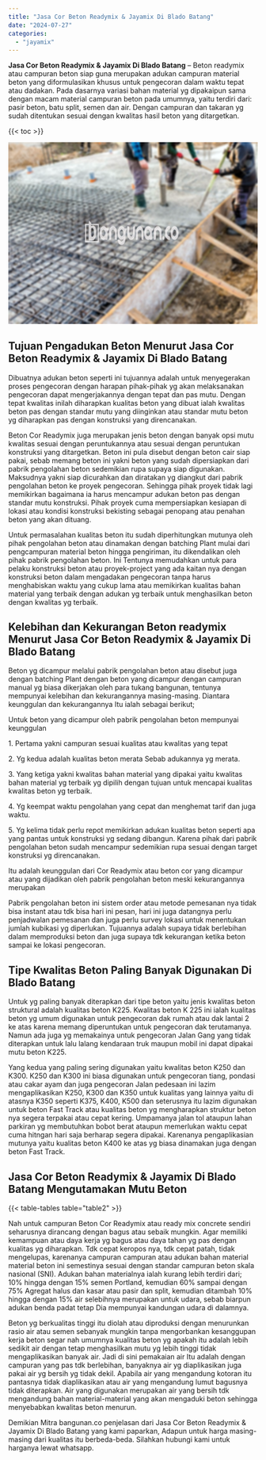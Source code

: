 ```yaml
---
title: "Jasa Cor Beton Readymix & Jayamix Di Blado Batang"
date: "2024-07-27"
categories: 
  - "jayamix"
---
```


**Jasa Cor Beton Readymix & Jayamix Di Blado Batang** – Beton readymix atau campuran beton siap guna merupakan adukan campuran material beton yang diformulasikan khusus untuk pengecoran dalam waktu tepat atau dadakan. Pada dasarnya variasi bahan material yg dipakaipun sama dengan macam material campuran beton pada umumnya, yaitu terdiri dari: pasir beton, batu split, semen dan air. Dengan campuran dan takaran yg sudah ditentukan sesuai dengan kwalitas hasil beton yang ditargetkan.

{{< toc >}}

![Jasa Cor Beton Readymix & Jayamix Di Blado Batang](/images/jasa-cor-readymix-56.png)

## Tujuan Pengadukan Beton Menurut Jasa Cor Beton Readymix & Jayamix Di Blado Batang

Dibuatnya adukan beton seperti ini tujuannya adalah untuk menyegerakan proses pengecoran dengan harapan pihak-pihak yg akan melaksanakan pengecoran dapat mengerjakannya dengan tepat dan pas mutu. Dengan tepat kwalitas inilah diharapkan kualitas beton yang dibuat ialah kwalitas beton pas dengan standar mutu yang diinginkan atau standar mutu beton yg diharapkan pas dengan konstruksi yang direncanakan.

Beton Cor Readymix juga merupakan jenis beton dengan banyak opsi mutu kwalitas sesuai dengan peruntukannya atau sesuai dengan peruntukan konstruksi yang ditargetkan. Beton ini pula disebut dengan beton cair siap pakai, sebab memang beton ini yakni beton yang sudah dipersiapkan dari pabrik pengolahan beton sedemikian rupa supaya siap digunakan. Maksudnya yakni siap dicurahkan dan diratakan yg diangkut dari pabrik pengolahan beton ke proyek pengecoran. Sehingga pihak proyek tidak lagi memikirkan bagaimana ia harus mencampur adukan beton pas dengan standar mutu konstruksi. Pihak proyek cuma mempersiapkan kesiapan di lokasi atau kondisi konstruksi bekisting sebagai penopang atau penahan beton yang akan dituang.

Untuk permasalahan kualitas beton itu sudah diperhitungkan mutunya oleh pihak pengolahan beton atau dinamakan dengan batching Plant mulai dari pengcampuran material beton hingga pengiriman, itu dikendalikan oleh pihak pabrik pengolahan beton. Ini Tentunya memudahkan untuk para pelaku konstruksi beton atau proyek-project yang ada kaitan nya dengan konstruksi beton dalam mengadakan pengecoran tanpa harus menghabiskan waktu yang cukup lama atau memikirkan kualitas bahan material yang terbaik dengan adukan yg terbaik untuk menghasilkan beton dengan kwalitas yg terbaik.

## Kelebihan dan Kekurangan Beton readymix Menurut Jasa Cor Beton Readymix & Jayamix Di Blado Batang

Beton yg dicampur melalui pabrik pengolahan beton atau disebut juga dengan batching Plant dengan beton yang dicampur dengan campuran manual yg biasa dikerjakan oleh para tukang bangunan, tentunya mempunyai kelebihan dan kekurangannya masing-masing. Diantara keunggulan dan kekurangannya Itu ialah sebagai berikut;

Untuk beton yang dicampur oleh pabrik pengolahan beton mempunyai keunggulan

1\. Pertama yakni campuran sesuai kualitas atau kwalitas yang tepat

2\. Yg kedua adalah kualitas beton merata Sebab adukannya yg merata.

3\. Yang ketiga yakni kwalitas bahan material yang dipakai yaitu kwalitas bahan material yg terbaik yg dipilih dengan tujuan untuk mencapai kualitas kwalitas beton yg terbaik.

4\. Yg keempat waktu pengolahan yang cepat dan menghemat tarif dan juga waktu.

5\. Yg kelima tidak perlu repot memikirkan adukan kualitas beton seperti apa yang pantas untuk konstruksi yg sedang dibangun. Karena pihak dari pabrik pengolahan beton sudah mencampur sedemikian rupa sesuai dengan target konstruksi yg direncanakan.

Itu adalah keunggulan dari Cor Readymix atau beton cor yang dicampur atau yang dijadikan oleh pabrik pengolahan beton meski kekurangannya merupakan

Pabrik pengolahan beton ini sistem order atau metode pemesanan nya tidak bisa instant atau tdk bisa hari ini pesan, hari ini juga datangnya perlu penjadwalan pemesanan dan juga perlu survey lokasi untuk menentukan jumlah kubikasi yg diperlukan. Tujuannya adalah supaya tidak berlebihan dalam memproduksi beton dan juga supaya tdk kekurangan ketika beton sampai ke lokasi pengecoran.

## Tipe Kwalitas Beton Paling Banyak Digunakan Di Blado Batang

Untuk yg paling banyak diterapkan dari tipe beton yaitu jenis kwalitas beton struktural adalah kualitas beton K225. Kwalitas beton K 225 ini ialah kualitas beton yg umum digunakan untuk pengecoran dak rumah atau dak lantai 2 ke atas karena memang diperuntukan untuk pengecoran dak terutamanya. Namun ada juga yg memakainya untuk pengecoran Jalan Gang yang tidak diterapkan untuk lalu lalang kendaraan truk maupun mobil ini dapat dipakai mutu beton K225.

Yang kedua yang paling sering digunakan yaitu kwalitas beton K250 dan K300. K250 dan K300 ini biasa digunakan untuk pengecoran tiang, pondasi atau cakar ayam dan juga pengecoran Jalan pedesaan ini lazim mengaplikasikan K250, K300 dan K350 untuk kualitas yang lainnya yaitu di atasnya K350 seperti K375, K400, K500 dan seterusnya itu lazim digunakan untuk beton Fast Track atau kualitas beton yg mengharapkan struktur beton nya segera terpakai atau cepat kering. Umpamanya jalan tol ataupun lahan parkiran yg membutuhkan bobot berat ataupun memerlukan waktu cepat cuma hitngan hari saja berharap segera dipakai. Karenanya pengaplikasian mutunya yaitu kualitas beton K400 ke atas yg biasa dinamakan juga dengan beton Fast Track.

## Jasa Cor Beton Readymix & Jayamix Di Blado Batang Mengutamakan Mutu Beton

{{< table-tables table="table2" >}}

Nah untuk campuran Beton Cor Readymix atau ready mix concrete sendiri seharusnya dirancang dengan bagus atau sebaik mungkin. Agar memiliki kemampuan atau daya kerja yg bagus atau daya tahan yg pas dengan kualitas yg diharapkan. Tdk cepat keropos nya, tdk cepat patah, tidak mengelupas, karenanya campuran campuran atau adukan bahan material material beton ini semestinya sesuai dengan standar campuran beton skala nasional (SNI). Adukan bahan materialnya ialah kurang lebih terdiri dari; 10% hingga dengan 15% semen Portland, kemudian 60% sampai dengan 75% Agregat halus dan kasar atau pasir dan split, kemudian ditambah 10% hingga dengan 15% air selebihnya merupakan untuk udara, sebab biarpun adukan benda padat tetap Dia mempunyai kandungan udara di dalamnya.

Beton yg berkualitas tinggi itu diolah atau diproduksi dengan menurunkan rasio air atau semen sebanyak mungkin tanpa mengorbankan kesanggupan kerja beton segar nah umumnya kualitas beton yg apakah itu adalah lebih sedikit air dengan tetap menghasilkan mutu yg lebih tinggi tidak mengaplikasikan banyak air. Jadi di sini pemakaian air Itu adalah dengan campuran yang pas tdk berlebihan, banyaknya air yg diaplikasikan juga pakai air yg bersih yg tidak dekil. Apabila air yang mengandung kotoran itu pantasnya tidak diaplikasikan atau air yang mengandung lumut bagusnya tidak diterapkan. Air yang digunakan merupakan air yang bersih tdk mengandung bahan material-material yang akan mengaduki beton sehingga menyebabkan kwalitas beton menurun.

Demikian Mitra bangunan.co penjelasan dari Jasa Cor Beton Readymix & Jayamix Di Blado Batang yang kami paparkan, Adapun untuk harga masing-masing dari kualitas itu berbeda-beda. Silahkan hubungi kami untuk harganya lewat whatsapp.
